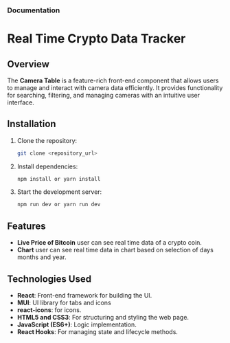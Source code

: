### Documentation

# Real Time Crypto Data Tracker

## Overview

The **Camera Table** is a feature-rich front-end component that allows users to manage and interact with camera data efficiently. It provides functionality for searching, filtering, and managing cameras with an intuitive user interface.

## Installation

1. Clone the repository:

   ```bash
   git clone <repository_url>
   ```

2. Install dependencies:

   ```bash
   npm install or yarn install
   ```

3. Start the development server:
   ```bash
   npm run dev or yarn run dev
   ```

## Features

- **Live Price of Bitcoin** user can see real time data of a crypto coin.
- **Chart** user can see real time data in chart based on selection of days months and year.

## Technologies Used

- **React**: Front-end framework for building the UI.
- **MUI**: UI library for tabs and icons
- **react-icons**: for icons.
- **HTML5 and CSS3**: For structuring and styling the web page.
- **JavaScript (ES6+)**: Logic implementation.
- **React Hooks**: For managing state and lifecycle methods.
